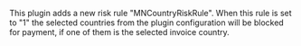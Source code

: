 This plugin adds a new risk rule "MNCountryRiskRule". When this rule is set to "1" the selected countries from the plugin configuration will be blocked for payment, if one of them is the selected invoice country.
